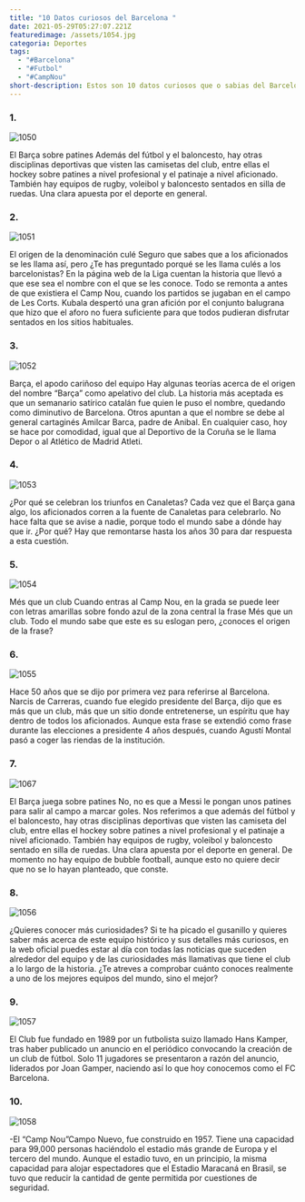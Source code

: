 ```yaml
---
title: "10 Datos curiosos del Barcelona "
date: 2021-05-29T05:27:07.221Z
featuredimage: /assets/1054.jpg
categoria: Deportes
tags:
  - "#Barcelona"
  - "#Futbol"
  - "#CampNou"
short-description: Estos son 10 datos curiosos que o sabias del Barcelona
---
```

### 1.

![1050](/assets/1050.jpg "1050")

El Barça sobre patines
Además del fútbol y el baloncesto, hay otras disciplinas deportivas que visten las camisetas del club, entre ellas el hockey sobre patines a nivel profesional y el patinaje a nivel aficionado. También hay equipos de rugby, voleibol y baloncesto sentados en silla de ruedas. Una clara apuesta por el deporte en general.

### 2.

![1051](/assets/1051.jpg "1051")

El origen de la denominación culé
Seguro que sabes que a los aficionados se les llama así, pero ¿Te has preguntado porqué se les llama culés a los barcelonistas? En la página web de la Liga cuentan la historia que llevó a que ese sea el nombre con el que se les conoce. Todo se remonta a antes de que existiera el Camp Nou, cuando los partidos se jugaban en el campo de Les Corts. Kubala despertó una gran afición por el conjunto balugrana que hizo que el aforo no fuera suficiente para que todos pudieran disfrutar sentados en los sitios habituales.

### 3.

![1052](/assets/1052.jpeg "1052")

Barça, el apodo cariñoso del equipo
Hay algunas teorías acerca de el origen del nombre “Barça” como apelativo del club. La historia más aceptada es que un semanario satírico catalán fue quien le puso el nombre, quedando como diminutivo de Barcelona. Otros apuntan a que el nombre se debe al general cartaginés Amilcar Barca, padre de Anibal. En cualquier caso, hoy se hace por comodidad, igual que al Deportivo de la Coruña se le llama Depor o al Atlético de Madrid Atleti.

### 4.

![1053](/assets/1053.jpg "1053")

¿Por qué se celebran los triunfos en Canaletas?
Cada vez que el Barça gana algo, los aficionados corren a la fuente de Canaletas para celebrarlo. No hace falta que se avise a nadie, porque todo el mundo sabe a dónde hay que ir. ¿Por qué? Hay que remontarse hasta los años 30 para dar respuesta a esta cuestión.

### 5.

![1054](/assets/1054.jpg "1054")

Més que un club
Cuando entras al Camp Nou, en la grada se puede leer con letras amarillas sobre fondo azul de la zona central la frase Més que un club. Todo el mundo sabe que este es su eslogan pero, ¿conoces el origen de la frase?

### 6.

![1055](/assets/1055.jpg "1055")

Hace 50 años que se dijo por primera vez para referirse al Barcelona. Narcis de Carreras, cuando fue elegido presidente del Barça, dijo que es más que un club, más que un sitio donde entretenerse, un espíritu que hay dentro de todos los aficionados. Aunque esta frase se extendió como frase durante las elecciones a presidente 4 años después, cuando Agustí Montal pasó a coger las riendas de la institución.

### 7.

![1067](/assets/1067.jpg "1067")

El Barça juega sobre patines
No, no es que a Messi le pongan unos patines para salir al campo a marcar goles. Nos referimos a que además del fútbol y el baloncesto, hay otras disciplinas deportivas que visten las camiseta del club, entre ellas el hockey sobre patines a nivel profesional y el patinaje a nivel aficionado. También hay equipos de rugby, voleibol y baloncesto sentado en silla de ruedas. Una clara apuesta por el deporte en general. De momento no hay equipo de bubble football, aunque esto no quiere decir que no se lo hayan planteado, que conste.

### 8.

![1056](/assets/1056.png "1056")

¿Quieres conocer más curiosidades?
Si te ha picado el gusanillo y quieres saber más acerca de este equipo histórico y sus detalles más curiosos, en la web oficial puedes estar al día con todas las noticias que suceden alrededor del equipo y de las curiosidades más llamativas que tiene el club a lo largo de la historia. ¿Te atreves a comprobar cuánto conoces realmente a uno de los mejores equipos del mundo, sino el mejor?

### 9.

![1057](/assets/1057.jpg "1057")

El Club fue fundado en 1989 por un futbolista suizo llamado Hans Kamper, tras haber publicado un anuncio en el periódico convocando la creación de un club de fútbol. Solo 11 jugadores se presentaron a razón del anuncio, liderados por Joan Gamper, naciendo así lo que hoy conocemos como el FC Barcelona.

### 10.

![1058](/assets/1058.jpg "1058")

\-El “Camp Nou”Campo Nuevo, fue construido en 1957. Tiene una capacidad para 99,000 personas haciéndolo el estadio más grande de Europa y el tercero del mundo. Aunque el estadio tuvo, en un principio, la misma capacidad para alojar espectadores que el Estadio Maracaná en Brasil, se tuvo que reducir la cantidad de gente permitida por cuestiones de seguridad.